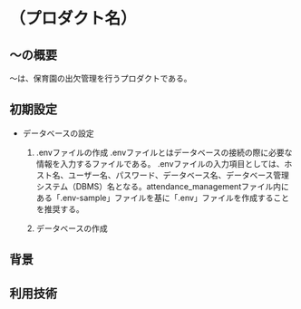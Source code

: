 # （プロダクト名）
## 〜の概要
〜は、保育園の出欠管理を行うプロダクトである。

## 初期設定
- データベースの設定
  1. .envファイルの作成
     .envファイルとはデータベースの接続の際に必要な情報を入力するファイルである。
     .envファイルの入力項目としては、ホスト名、ユーザー名、パスワード、データベース名、データベース管理システム（DBMS）名となる。attendance_managementファイル内にある「.env-sample」ファイルを基に「.env」ファイルを作成することを推奨する。
     
  1. データベースの作成



## 背景

## 利用技術




